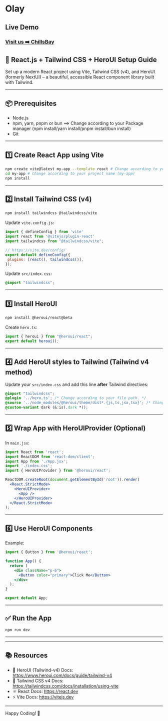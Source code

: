 # Olay

## Live Demo

### [Visit us ➡️ ChillsBay](https://olay-kazimorwan498.vercel.app/)

## 🚀 React.js + Tailwind CSS + HeroUI Setup Guide

Set up a modern React project using Vite, Tailwind CSS (v4), and HeroUI (formerly NextUI) – a beautiful, accessible React component library built with Tailwind.

---

## 📦 Prerequisites

- Node.js
- npm, yarn, pnpm or bun ==> Change according to your Package manager (npm install/yarn install/pnpm install/bun install)
- Git

---

## 1️⃣ Create React App using Vite

```bash
npm create vite@latest my-app --template react # Change according to your project name (my-app)
cd my-app # Change according to your project name (my-app)
npm install
```

---

## 2️⃣ Install Tailwind CSS (v4)

```bash
npm install tailwindcss @tailwindcss/vite
```

Update `vite.config.js`:

```js
import { defineConfig } from 'vite'
import react from '@vitejs/plugin-react'
import tailwindcss from "@tailwindcss/vite";

// https://vite.dev/config/
export default defineConfig({
 plugins: [react(), tailwindcss()],
});
```

Update `src/index.css`:

```css
@import "tailwindcss";
```

---

## 3️⃣ Install HeroUI

```bash
npm install @heroui/react@beta
```

Create `hero.ts`:

```ts
import { heroui } from "@heroui/react";
export default heroui();
```

---

## 4️⃣ Add HeroUI styles to Tailwind (Tailwind v4 method)

Update your `src/index.css` and add this line **after** Tailwind directives:

```css
@import "tailwindcss";
@plugin '../hero.ts'; /* Change according to your file path. */
@source '../node_modules/@heroui/theme/dist*.{js,ts,jsx,tsx}'; /* Change according to your file path. */
@custom-variant dark (&:is(.dark *));

```

---

## 5️⃣ Wrap App with HeroUIProvider (Optional)

In `main.jsx`:

```jsx
import React from 'react';
import ReactDOM from 'react-dom/client';
import App from './App.jsx';
import './index.css';
import { HeroUIProvider } from '@heroui/react';

ReactDOM.createRoot(document.getElementById('root')).render(
  <React.StrictMode>
    <HeroUIProvider>
      <App />
    </HeroUIProvider>
  </React.StrictMode>
);
```

---

## 6️⃣ Use HeroUI Components

Example:

```jsx
import { Button } from '@heroui/react';

function App() {
  return (
    <div className="p-6">
      <Button color="primary">Click Me</Button>
    </div>
  );
}

export default App;
```

---

## ✅ Run the App

```bash
npm run dev
```

---

<!-- ## 📁 Project Structure

```tree
my-app/
├── public/
├── src/
│   ├── App.jsx
│   ├── main.jsx
│   └── index.css
├── tailwind.config.js
├── package.json
└── vite.config.js
``` -->

---

## 📚 Resources

- 📘 HeroUI (Tailwind-v4) Docs: <https://www.heroui.com/docs/guide/tailwind-v4>
- 🎨 Tailwind CSS v4 Docs: <https://tailwindcss.com/docs/installation/using-vite>
- ⚛️ React Docs: <https://react.dev>
- ⚡ Vite Docs: <https://vitejs.dev>

---

Happy Coding! 💜

